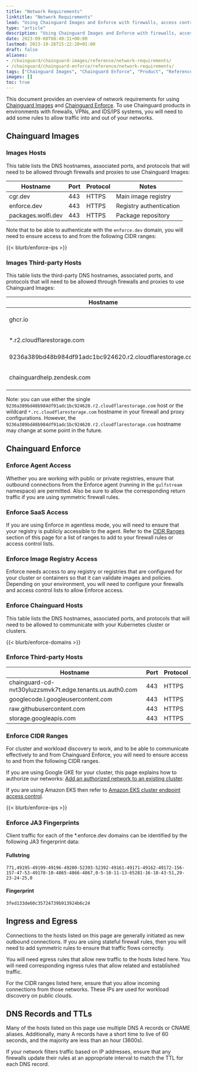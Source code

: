 ```yaml
---
title: "Network Requirements"
linktitle: "Network Requirements"
lead: "Using Chainguard Images and Enforce with firewalls, access control lists, and proxies"
type: "article"
description: "Using Chainguard Images and Enforce with firewalls, access control lists, and proxies"
date: 2023-09-08T08:49:31+00:00
lastmod: 2023-10-26T15:22:20+01:00
draft: false
aliases:
- /chainguard/chainguard-images/reference/network-requirements/
- /chainguard/chainguard-enforce/reference/network-requirements/
tags: ["Chainguard Images", "Chainguard Enforce", "Product", "Reference"]
images: []
toc: true
---
```


This document provides an overview of network requirements for using [Chainguard Images](https://www.chainguard.dev/chainguard-images?utm_source=docs) and [Chainguard Enforce](https://www.chainguard.dev/chainguard-enforce?utm_source=docs). To use Chainguard products in environments with firewalls, VPNs, and IDS/IPS systems, you will need to add some rules to allow traffic into and out of your networks.

## Chainguard Images

### Images Hosts

This table lists the DNS hostnames, associated ports, and protocols that will need to be allowed through firewalls and proxies to use Chainguard Images:

| Hostname |Port |Protocol | Notes |
|----------|-----|---------|-------|
| cgr.dev | 443 | HTTPS | Main image registry|
| enforce.dev | 443 | HTTPS | Registry authentication |
| packages.wolfi.dev | 443 | HTTPS | Package repository|

Note that to be able to authenticate with the `enforce.dev` domain, you will need to ensure access to and from the following CIDR ranges:

{{< blurb/enforce-ips >}}

### Images Third-party Hosts

This table lists the third-party DNS hostnames, associated ports, and protocols that will need to be allowed through firewalls and proxies to use Chainguard Images:

|Hostname |Port |Protocol |Notes |
|---------|-----|---------|------|
| ghcr.io | 443 | HTTPS | Used for wolfi development|
| *.r2.cloudflarestorage.com | 443 | HTTPS | Blob storage for cgr.dev|
| 9236a389bd48b984df91adc1bc924620.r2.cloudflarestorage.com | 443 | HTTPS | Blob storage for cgr.dev|
| chainguardhelp.zendesk.com | 443 | HTTPS | Support access for customers |

Note: you can use either the single `9236a389bd48b984df91adc1bc924620.r2.cloudflarestorage.com` host or the wildcard `*.rc.cloudflarestorage.com` hostname in your firewall and proxy configurations. However, the `9236a389bd48b984df91adc1bc924620.r2.cloudflarestorage.com` hostname may change at some point in the future.

## Chainguard Enforce

### Enforce Agent Access

Whether you are working with public or private registries, ensure that outbound connections from the Enforce agent (running in the `gulfstream` namespace) are permitted. Also be sure to allow the corresponding return traffic if you are using symmetric firewall rules.

### Enforce SaaS Access

If you are using Enforce in agentless mode, you will need to ensure that your registry is publicly accessible to the agent. Refer to the [CIDR Ranges](#cidr-ranges) section of this page for a list of ranges to add to your firewall rules or access control lists.

### Enforce Image Registry Access

Enforce needs access to any registry or registries that are configured for your cluster or containers so that it can validate images and policies. Depending on your environment, you will need to configure your firewalls and access control lists to allow Enforce access.

### Enforce Chainguard Hosts

This table lists the DNS hostnames, associated ports, and protocols that will need to be allowed to communicate with your Kubernetes cluster or clusters.

{{< blurb/enforce-domains >}}

### Enforce Third-party Hosts

| Hostname |Port |Protocol |
|----------|-----|---------|
| chainguard-cd-nvt30yluzzsmvk7t.edge.tenants.us.auth0.com | 443 | HTTPS |
| googlecode.l.googleusercontent.com | 443 | HTTPS |
| raw.githubusercontent.com | 443 | HTTPS |
| storage.googleapis.com | 443 | HTTPS |

### Enforce CIDR Ranges

For cluster and workload discovery to work, and to be able to communicate effectively to and from Chainguard Enforce, you will need to ensure access to and from the following CIDR ranges.

If you are using Google GKE for your cluster, this page explains how to authorize our networks: [Add an authorized network to an existing cluster](https://cloud.google.com/kubernetes-engine/docs/how-to/authorized-networks#add).

If you are using Amazon EKS then refer to [Amazon EKS cluster endpoint access control](https://docs.aws.amazon.com/eks/latest/userguide/cluster-endpoint.html).

{{< blurb/enforce-ips >}}

### Enforce JA3 Fingerprints

Client traffic for each of the *.enforce.dev domains can be identified by the following JA3 fingerprint data:

#### Fullstring
```
771,49195-49199-49196-49200-52393-52392-49161-49171-49162-49172-156-157-47-53-49170-10-4865-4866-4867,0-5-10-11-13-65281-16-18-43-51,29-23-24-25,0
```

#### Fingerprint
```
3fed133de60c35724739b913924b6c24
```

## Ingress and Egress

Connections to the hosts listed on this page are generally initiated as new outbound connections. If you are using stateful firewall rules, then you will need to add symmetric rules to ensure that traffic flows correctly.

You will need egress rules that allow new traffic to the hosts listed here. You will need corresponding ingress rules that allow related and established traffic.

For the CIDR ranges listed here, ensure that you allow incoming connections from those networks. These IPs are used for workload discovery on public clouds.

## DNS Records and TTLs

Many of the hosts listed on this page use multiple DNS A records or CNAME aliases. Additionally, many A records have a short time to live of 60 seconds, and the majority are less than an hour (3600s).

If your network filters traffic based on IP addresses, ensure that any firewalls update their rules at an appropriate interval to match the TTL for each DNS record.


